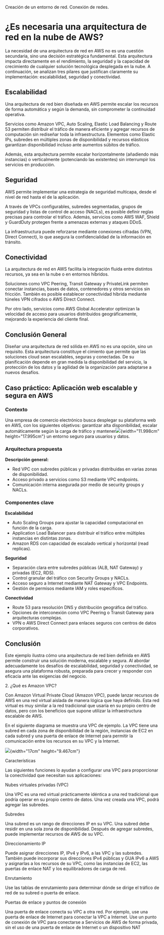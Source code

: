 Creación de un entorno de red. Conexión de redes.


# ¿Es necesaria una arquitectura de red en la nube de AWS?

La necesidad de una arquitectura de red en AWS no es una cuestión
secundaria, sino una decisión estratégica fundamental. Esta arquitectura
impacta directamente en el rendimiento, la seguridad y la capacidad de
crecimiento de cualquier solución tecnológica desplegada en la nube. A
continuación, se analizan tres pilares que justifican claramente su
implementación: escalabilidad, seguridad y conectividad.

## Escalabilidad

Una arquitectura de red bien diseñada en AWS permite escalar los
recursos de forma automática y según la demanda, sin comprometer la
continuidad operativa.

Servicios como Amazon VPC, Auto Scaling, Elastic Load Balancing y Route
53 permiten distribuir el tráfico de manera eficiente y agregar recursos
de computación sin rediseñar toda la infraestructura. Elementos como
Elastic IPs, subredes en múltiples zonas de disponibilidad y recursos
elásticos garantizan disponibilidad incluso ante aumentos súbitos de
tráfico.

Además, esta arquitectura permite escalar horizontalmente (añadiendo más
instancias) o verticalmente (potenciando las existentes) sin interrumpir
los servicios en producción.

## Seguridad

AWS permite implementar una estrategia de seguridad multicapa, desde el
nivel de red hasta el de la aplicación.

A través de VPCs configurables, subredes segmentadas, grupos de
seguridad y listas de control de acceso (NACLs), es posible definir
reglas precisas para controlar el tráfico. Además, servicios como AWS
WAF, Shield y GuardDuty protegen frente a amenazas externas y ataques
DDoS.

La infraestructura puede reforzarse mediante conexiones cifradas (VPN,
Direct Connect), lo que asegura la confidencialidad de la información en
tránsito.

## Conectividad

La arquitectura de red en AWS facilita la integración fluida entre
distintos recursos, ya sea en la nube o en entornos híbridos.

Soluciones como VPC Peering, Transit Gateway y PrivateLink permiten
conectar instancias, bases de datos, contenedores y otros servicios sin
fricción. También es posible establecer conectividad híbrida mediante
túneles VPN cifrados o AWS Direct Connect.

Por otro lado, servicios como AWS Global Accelerator optimizan la
velocidad de acceso para usuarios distribuidos geográficamente,
mejorando la experiencia del cliente final.

## Conclusión General

Diseñar una arquitectura de red sólida en AWS no es una opción, sino un
requisito. Esta arquitectura constituye el cimiento que permite que las
soluciones cloud sean escalables, seguras y conectadas. De su
planificación depende en gran medida la disponibilidad del servicio, la
protección de los datos y la agilidad de la organización para adaptarse
a nuevos desafíos.

## Caso práctico: Aplicación web escalable y segura en AWS

### Contexto

Una empresa de comercio electrónico busca desplegar su plataforma web en
AWS, con los siguientes objetivos: garantizar alta disponibilidad,
escalar automáticamente según la carga de tráfico y
mantener![](Pictures/100000000000040000000600C1C7EAD51C5B957F.png){width="11.998cm"
height="17.995cm"} un entorno seguro para usuarios y datos.

### 

### 

### Arquitectura propuesta

**Descripción general:**

-   Red VPC con subredes públicas y privadas distribuidas en varias
    zonas de disponibilidad.
-   Acceso privado a servicios como S3 mediante VPC endpoints.
-   Comunicación interna asegurada por medio de security groups y NACLs.

### Componentes clave

**Escalabilidad**

-   Auto Scaling Groups para ajustar la capacidad computacional en
    función de la carga.
-   Application Load Balancer para distribuir el tráfico entre múltiples
    instancias en distintas zonas.
-   Amazon RDS con capacidad de escalado vertical y horizontal (read
    replicas).

**Seguridad**

-   Separación clara entre subredes públicas (ALB, NAT Gateway) y
    privadas (EC2, RDS).
-   Control granular del tráfico con Security Groups y NACLs.
-   Acceso seguro a Internet mediante NAT Gateway y VPC Endpoints.
-   Gestión de permisos mediante IAM y roles específicos.

**Conectividad**

-   Route 53 para resolución DNS y distribución geográfica del tráfico.
-   Opciones de interconexión como VPC Peering o Transit Gateway para
    arquitecturas complejas.
-   VPN o AWS Direct Connect para enlaces seguros con centros de datos
    corporativos.

## Conclusión

Este ejemplo ilustra cómo una arquitectura de red bien definida en AWS
permite construir una solución moderna, escalable y segura. Al abordar
adecuadamente los desafíos de escalabilidad, seguridad y conectividad,
se asegura una plataforma robusta, preparada para crecer y responder con
eficacia ante las exigencias del negocio.

2\. ¿Qué es Amazon VPC?

Con Amazon Virtual Private Cloud (Amazon VPC), puede lanzar recursos de
AWS en una red virtual aislada de manera lógica que haya definido. Esta
red virtual es muy similar a la red tradicional que usaría en su propio
centro de datos, pero con los beneficios que supone utilizar la
infraestructura escalable de AWS.

En el siguiente diagrama se muestra una VPC de ejemplo. La VPC tiene una
subred en cada zona de disponibilidad de la región, instancias de EC2 en
cada subred y una puerta de enlace de Internet para permitir la
comunicación entre los recursos en su VPC y la Internet.

![](Pictures/10000201000002E20000019B06342F50D48A26DB.png){width="17cm"
height="9.467cm"}

Características

Las siguientes funciones lo ayudan a configurar una VPC para
proporcionar la conectividad que necesitan sus aplicaciones:

Nubes virtuales privadas (VPC)

Una VPC es una red virtual prácticamente idéntica a una red tradicional
que podría operar en su propio centro de datos. Una vez creada una VPC,
podrá agregar las subredes.

Subredes

Una subred es un rango de direcciones IP en su VPC. Una subred debe
residir en una sola zona de disponibilidad. Después de agregar subredes,
puede implementar recursos de AWS de su VPC.

Direccionamiento IP

Puede asignar direcciones IP, IPv4 y IPv6, a las VPC y las subredes.
También puede incorporar sus direcciones IPv4 públicas y GUA IPv6 a AWS
y asignarlas a los recursos de su VPC, como las instancias de EC2, las
puertas de enlace NAT y los equilibradores de carga de red.

Enrutamiento

Use las tablas de enrutamiento para determinar dónde se dirige el
tráfico de red de su subred o puerta de enlace.

Puertas de enlace y puntos de conexión

Una puerta de enlace conecta su VPC a otra red. Por ejemplo, use una
puerta de enlace de Internet para conectar la VPC a Internet. Use un
punto de conexión de VPC para conectarse a Servicios de AWS de forma
privada, sin el uso de una puerta de enlace de Internet o un dispositivo
NAT
